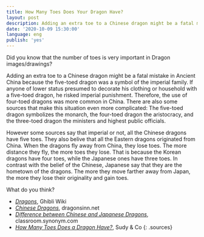 ```yaml
---
title: How Many Toes Does Your Dragon Have?
layout: post
description: Adding an extra toe to a Chinese dragon might be a fatal mistake in Ancient China because the five-toed dragon was a symbol of the imperial family.
date: '2020-10-09 15:30:00'
language: eng
publish: 'yes'
---
```


Did you know that the number of toes is very important in Dragon images/drawings?

Adding an extra toe to a Chinese dragon might be a fatal mistake in Ancient China because the five-toed dragon was a symbol of the imperial family. If anyone of lower status presumed to decorate his clothing or household with a five-toed dragon, he risked imperial punishment. Therefore, the use of four-toed dragons was more common in China. There are also some sources that make this situation even more complicated:
The five-toed dragon symbolizes the monarch, the four-toed dragon the aristocracy, and the three-toed dragon the ministers and highest public officials.

However some sources say that imperial or not, all the Chinese dragons have five toes. They also belive that all the Eastern dragons originated from China. When the dragons fly away from China, they lose toes. The more distance they fly, the more toes they lose. That is because the Korean dragons have four toes, while the Japanese ones have three toes. In contrast with the belief of the Chinese, Japanese say that they are the hometown of the dragons. The more they move farther away from Japan, the more they lose their originality and gain toes.

What do you think?

+ *[Dragons](https://ghibli.fandom.com/wiki/Dragons)*, Ghibli Wiki
+ *[Chinese Dragons](http://www.dragonsinn.net/east-2.htm)*, dragonsinn.net
+ *[Difference between Chinese and Japanese Dragons](https://classroom.synonym.com/difference-between-japanese-chinese-dragons-12081559.html )*, classroom.synonym.com
+ *[How Many Toes Does a Dragon Have?](https://sudy.co.hu/en/how-many-toes-does-a-dragon-have/)*, Sudy & Co
{: .sources}

